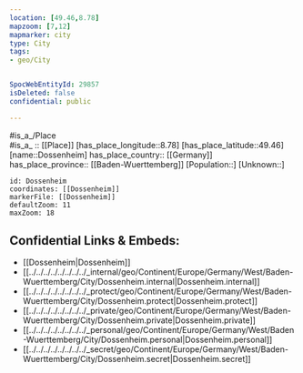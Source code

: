 ```yaml
---
location: [49.46,8.78] 
mapzoom: [7,12] 
mapmarker: city 
type: City
tags:
- geo/City


SpocWebEntityId: 29857
isDeleted: false
confidential: public

---
```

#is_a_/Place  
#is_a_ :: [[Place]] 
[has_place_longitude::8.78] 
[has_place_latitude::49.46] 
[name::Dossenheim] 
has_place_country:: [[Germany]]  
has_place_province:: [[Baden-Wuerttemberg]] 
[Population::] 
[Unknown::] 


```leaflet
id: Dossenheim
coordinates: [[Dossenheim]] 
markerFile: [[Dossenheim]] 
defaultZoom: 11 
maxZoom: 18
```


## Confidential Links & Embeds: 
- [[Dossenheim|Dossenheim]]  
- [[../../../../../../../../_internal/geo/Continent/Europe/Germany/West/Baden-Wuerttemberg/City/Dossenheim.internal|Dossenheim.internal]] 
- [[../../../../../../../../_protect/geo/Continent/Europe/Germany/West/Baden-Wuerttemberg/City/Dossenheim.protect|Dossenheim.protect]] 
- [[../../../../../../../../_private/geo/Continent/Europe/Germany/West/Baden-Wuerttemberg/City/Dossenheim.private|Dossenheim.private]] 
- [[../../../../../../../../_personal/geo/Continent/Europe/Germany/West/Baden-Wuerttemberg/City/Dossenheim.personal|Dossenheim.personal]] 
- [[../../../../../../../../_secret/geo/Continent/Europe/Germany/West/Baden-Wuerttemberg/City/Dossenheim.secret|Dossenheim.secret]] 
